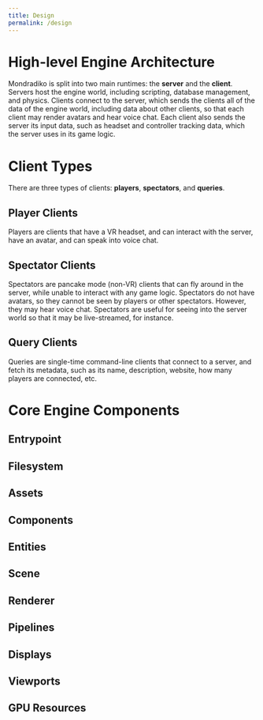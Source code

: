 ```yaml
---
title: Design
permalink: /design
---
```


# High-level Engine Architecture

Mondradiko is split into two main runtimes: the **server** and the **client**.
Servers host the engine world, including scripting, database management,
and physics. Clients connect to the server, which sends the clients all of the
data of the engine world, including data about other clients, so that each
client may render avatars and hear voice chat. Each client also sends the server
its input data, such as headset and controller tracking data, which the server
uses in its game logic.

# Client Types

There are three types of clients: **players**, **spectators**, and **queries**.

## Player Clients

Players are clients that have a VR headset, and can interact with the server,
have an avatar, and can speak into voice chat.

## Spectator Clients

Spectators are pancake mode (non-VR) clients that can fly around in the server,
while unable to interact with any game logic. Spectators do not have avatars,
so they cannot be seen by players or other spectators. However, they may hear
voice chat. Spectators are useful for seeing into the server world so that it
may be live-streamed, for instance.

## Query Clients

Queries are single-time command-line clients that connect to a server, and fetch
its metadata, such as its name, description, website, how many players are
connected, etc.

# Core Engine Components

## Entrypoint

## Filesystem

## Assets

## Components

## Entities

## Scene

## Renderer

## Pipelines

## Displays

## Viewports

##  GPU Resources
